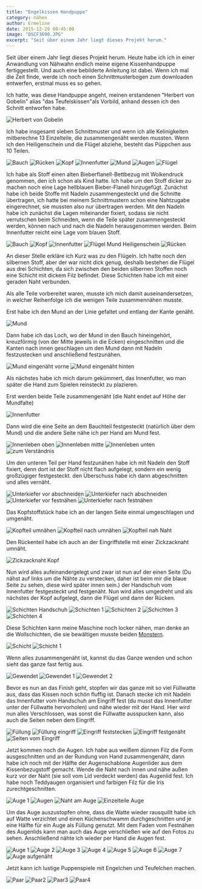 ```yaml
---
title: "Engelkissen Handpuppe"
category: nähen
author: Ermeline
date: 2015-12-29 00:45:00 
image: "DSCF3690.JPG"
excerpt: "Seit über einem Jahr liegt dieses Projekt herum."
---
```


Seit über einem Jahr liegt dieses Projekt herum. Heute habe ich ich in einer Anwandlung von Nähwahn endlich meine eigene Kissenhandpuppe fertiggestellt. Und auch eine bebilderte Anleitung ist dabei. Wenn ich mal die Zeit finde, werde ich noch einen Schnittmusterbogen zum downloaden entwerfen, erstmal muss es so gehen.

Ich hatte, was diese Handpuppe angeht, meinen erstandenen "Herbert von Gobelin" alias "das Teufelskissen"als Vorbild, anhand dessen ich den Schnitt entworfen habe.

![Herbert von Gobelin](Herbert_von_Gobelin.jpg)


Ich habe insgesamt sieben Schnittmuster und wenn ich alle Kelinigkeiten mitberechne 13 Einzelteile, die zusammengenäht werden mussten. Wenn ich den Heiligenschein und die Flügel abziehe, besteht das Püppchen aus 10 Teilen.

![Bauch](DSCF3695.JPG)
![Rücken](DSCF3696.JPG)
![Kopf](DSCF3697.JPG)
![Innenfutter](DSCF3698.JPG)
![Mund](DSCF3699.JPG)
![Augen](DSCF3700.JPG)
![Flügel](DSCF3701.JPG)


Ich habe als Stoff einen alten Bieberflanell-Bettbezug mit Wolkendruck genommen, den ich schon als Kind hatte. Ich habe um den Stoff dicker zu machen noch eine Lage hellblauen Bieber-Flanell hinzugefügt. Zunächst habe ich beide Stoffe mit Nadeln zusammengesteckt und die Schnitte übertragen, ich hatte bei meinem Schnittmustern schon eine Nahtzugabe eingerechnet, sie mussten also nur übertragen werden. Mit den Nadeln habe ich zunächst die Lagen miteinander fixiert, sodass sie nicht verrutschen beim Schneiden, wenn die Teile später zusammengesteckt werden, können nach und nach die Nadeln herausgenommen werden. Beim Innenfutter reicht eine Lage vom blauen Stoff.

![Bauch](DSCF3627.JPG)
![Kopf](DSCF3628.JPG)
![Innenfutter](DSCF3629.JPG)
![Flügel Mund Heiligenschein](DSCF3631.JPG)
![Rücken](DSCF3632.JPG)


An dieser Stelle erkläre ich Kurz was zu den Flügeln. Ich hatte noch den silbernen Stoff, aber der war nicht dick genug, deshalb bestehen die Flügel aus drei Schichten, da sich zwischen den beiden silbernen Stoffen noch eine Schicht mit dickem Filz befindet. Diese Schichten habe ich mit einer geraden Naht verbunden.

Als alle Teile vorbereitet waren, musste ich mich damit auseinandersetzen, in welcher Reihenfolge ich die wenigen Teile zusammennähen musste. 

Erst habe ich den Mund an der Linie gefaltet und entlang der Kante genäht.

![Mund](DSCF3633.JPG)


Dann habe ich das Loch, wo der Mund in den Bauch hineingehört, kreuzförmig (von der Mitte jeweils in die Ecken) eingeschnitten und die Kanten nach innen geschlagen um den Mund dann mit Nadeln festzustecken und anschließend festzunähen.

![Mund eingenäht vorne](DSCF3634.JPG)
![Mund eingenäht hinten](DSCF3635.JPG)


Als nächstes habe ich mich darum gekümmert, das Innenfutter, wo man später die Hand zum Spielen reinsteckt zu plazieren.

Erst werden beide Teile zusammengenäht (die Naht endet auf Höhe der Mundfalte)

![Innenfutter](DSCF3636.JPG)


Dann wird die eine Seite an dem Bauchteil festgesteckt (natürlich über dem Mund) und die andere Seite nähe ich per Hand am Mund fest.

![Innenleben oben](DSCF3637.JPG)
![Innenleben mitte](DSCF3638.JPG)
![Innenleben unten](DSCF3639.JPG)
![zum Verständnis](DSCF3640.JPG)


Um den unteren Teil per Hand festzunähen habe ich mit Nadeln den Stoff fixiert, denn dort ist der Stoff nicht flach aufgelegt, sondern ein wenig großzügiger festgesteckt. den Überschuss habe ich dann abgeschnitten und alles vernäht.

![Unterkiefer vor abschneiden](DSCF3641.JPG)
![Unterkiefer nach abschneiden](DSCF3644.JPG)
![Unterkiefer vor festnähen](DSCF3645.JPG)
![Unterkiefer nach festnähen](DSCF3646.JPG)


Das Kopfstoffstück habe ich an der langen Seite einmal umgeschlagen und umgenäht.

![Kopfteil umnähen](DSCF3649.JPG)
![Kopfteil nach umnähen](DSCF3651.JPG)
![Kopfteil nah Naht](DSCF3653.JPG)


Den Rückenteil habe ich auch an der Eingriffstelle mit einer Zickzacknaht umnäht.

![Zickzacknaht Kopf](DSCF3656.JPG)


Nun wird alles aufeinandergelegt und zwar ist nun auf der einen Seite (Du nähst auf links um die Nähte zu verstecken, daher ist beim mir die blaue Seite zu sehen, diese wird später innen sein.) der Handschuh vom Innenfutter festgesteckt und festgenäht. Nun wird alles umgedreht und als nächstes der Kopf aufgelegt, dann die Flügel und dann der Rücken.

![Schichten Handschuh](DSCF3659.JPG)
![Schichten 1](DSCF3654.JPG)
![Schichten 2](DSCF3655.JPG)
![Schichten 3](DSCF3660.JPG)
![Schichten 4](DSCF3661.JPG)


Diese Schichten kann meine Maschine noch locker nähen, man denke an die Wollschichten, die sie bewältigen musste beiden [Monstern](http://flauschiversum.de/2014/12/mobile-monster-macht-man-selbst/). 

![Schicht](DSCF3657.JPG)
![Schicht 1](DSCF3658.JPG)


Wenn alles zusammengenäht ist, kannst du das Ganze wenden und schon sieht das ganze fast fertig aus.

![Gewendet](DSCF3662.JPG)
![Gewendet 1](DSCF3663.JPG)
![Gewendet 2](DSCF3665.JPG)


Bevor es nun an das Finish geht, stopfen wir das ganze mit so viel Füllwatte aus, dass das Kissen noch schön fluffig ist. Danach stecke ich mit Nadeln das Innenfutter vom Handschuh am Eingriff fest (du musst das Innenfutter unter der Füllwatte hervorholen) und nähe wieder mit der Hand. Hier wird nun alles Verschlossen, was sonst die Füllwatte ausspucken kann, also auch die Seiten neben dem Eingriff.

![Füllung](DSCF3668.JPG)
![Füllung eingriff](DSCF3669.JPG)
![Eingriff feststecken](DSCF3670.JPG)
![Eingriff festgenäht](DSCF3671.JPG)
![Seiten vom Eingriff](DSCF3672.JPG)


Jetzt kommen noch die Augen. Ich habe aus weißem dünnen Filz die Form ausgeschnitten und an der Rundung von Hand zusammengenäht, dann habe ich noch mit der Hälfte der Augenschablone Augenlider aus dem Kissenbezugstoff gemacht. Wende die Naht nach innen und nähe außen kurz vor der Naht (sie soll vom Lid verdeckt werden) das Augenlid fest. Ich habe noch Teddyaugen organisiert und farbigen Filz für die Iris zurechtgeschnitten.

![Auge 1](DSCF3673.JPG)
![Augen](DSCF3674.JPG)
![Naht am Auge](DSCF3675.JPG)
![Einzelteile Auge](DSCF3676.JPG)


Um das Auge auszustopfen ohne, dass die Watte wieder rausquillt habe ich auf Watte verzichtet und einen Küchenschwamm durchgeschnitten und je eine Hälfte für ein Auge als Füllung genutzt. Mit dem Faden vom Festnähen des Augenlids kann man auch das Auge verschließen wie auf den Fotos zu sehen. Anschließend nähte ich wieder per Hand die Augen fest. 

![Auge 1](DSCF3678.JPG)
![Auge 2](DSCF3679.JPG)
![Auge 3](DSCF3680.JPG)
![Auge 4](DSCF3681.JPG)
![Auge 5](DSCF3682.JPG)
![Auge 6](DSCF3683.JPG)
![Auge 7](DSCF3684.JPG)
![Auge aufgenäht](DSCF3685.JPG)


Jetzt kann ich lustige Puppenspiele mit Engelchen und Teufelchen machen.

![Paar](DSCF3690.JPG)
![Paar2](DSCF3688.JPG)
![Paar3](DSCF3689.JPG)
![Paar4](DSCF3693.JPG)
